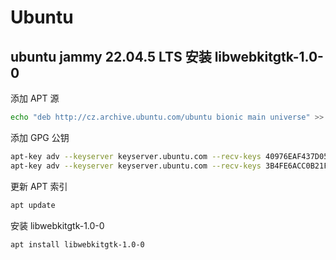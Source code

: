 # Ubuntu

## ubuntu jammy 22.04.5 LTS 安装 libwebkitgtk-1.0-0

添加 APT 源

```bash
echo "deb http://cz.archive.ubuntu.com/ubuntu bionic main universe" >> /etc/apt/sources.list
```

添加 GPG 公钥

```bash
apt-key adv --keyserver keyserver.ubuntu.com --recv-keys 40976EAF437D05B5
apt-key adv --keyserver keyserver.ubuntu.com --recv-keys 3B4FE6ACC0B21F32
```

更新 APT 索引

```bash
apt update
```

安装 libwebkitgtk-1.0-0

```bash
apt install libwebkitgtk-1.0-0
```

